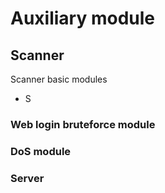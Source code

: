 # Auxiliary module

## Scanner 

Scanner basic modules

- S

### Web login bruteforce module

### DoS module 

### Server

